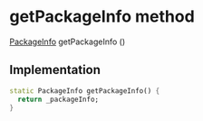 


# getPackageInfo method








[PackageInfo](https://pub.dev/documentation/package_info/2.0.2/package_info/PackageInfo-class.html) getPackageInfo
()








## Implementation

```dart
static PackageInfo getPackageInfo() {
  return _packageInfo;
}
```







